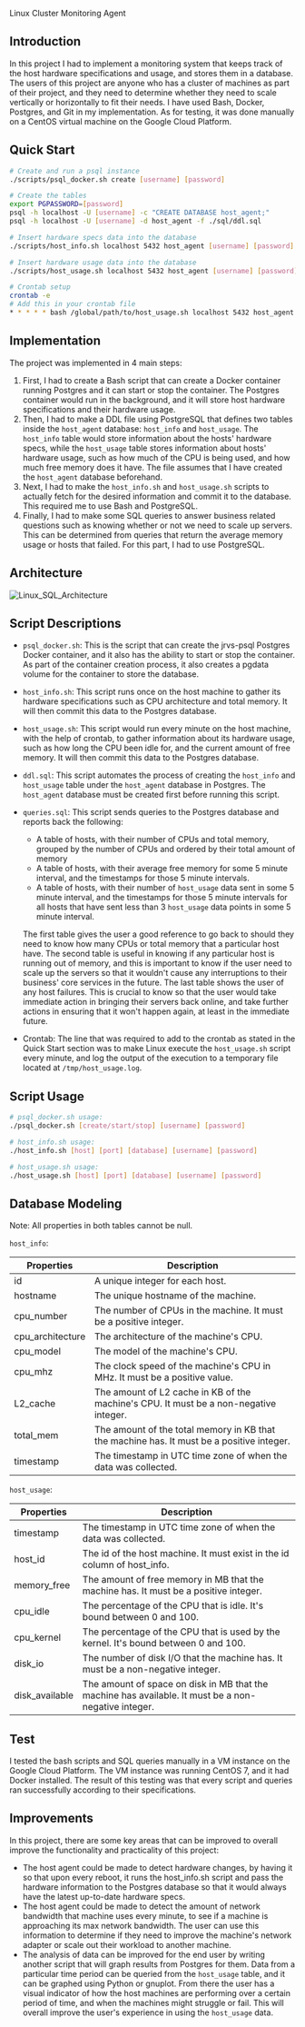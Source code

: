 Linux Cluster Monitoring Agent

## Introduction
In this project I had to implement a monitoring system that keeps track of the host hardware specifications and usage, and stores them in a database. The users of this project are anyone who has a cluster of machines as part of their project, and they need to determine whether they need to scale vertically or horizontally to fit their needs. I have used Bash, Docker, Postgres, and Git in my implementation. As for testing, it was done manually on a CentOS virtual machine on the Google Cloud Platform.

## Quick Start
````bash
# Create and run a psql instance
./scripts/psql_docker.sh create [username] [password]

# Create the tables
export PGPASSWORD=[password]
psql -h localhost -U [username] -c "CREATE DATABASE host_agent;"
psql -h localhost -U [username] -d host_agent -f ./sql/ddl.sql

# Insert hardware specs data into the database
./scripts/host_info.sh localhost 5432 host_agent [username] [password]

# Insert hardware usage data into the database
./scripts/host_usage.sh localhost 5432 host_agent [username] [password]

# Crontab setup
crontab -e
# Add this in your crontab file
* * * * * bash /global/path/to/host_usage.sh localhost 5432 host_agent postgres password > /tmp/host_usage.log
````

## Implementation

The project was implemented in 4 main steps:

1. First, I had to create a Bash script that can create a Docker container running Postgres and it can start or stop the container. The Postgres container would run in the background, and it will store host hardware specifications and their hardware usage.
2. Then, I had to make a DDL file using PostgreSQL that defines two tables inside the `host_agent` database: `host_info` and `host_usage`. The `host_info` table would store information about the hosts' hardware specs, while the `host_usage` table stores information about hosts' hardware usage, such as how much of the CPU is being used, and how much free memory does it have. The file assumes that I have created the `host_agent` database beforehand.
3. Next, I had to make the `host_info.sh` and `host_usage.sh` scripts to actually fetch for the desired information and commit it to the database. This required me to use Bash and PostgreSQL.
4. Finally, I had to make some SQL queries to answer business related questions such as knowing whether or not we need to scale up servers. This can be determined from queries that return the average memory usage or hosts that failed. For this part, I had to use PostgreSQL.

## Architecture

![Linux_SQL_Architecture](./assets/Linux_SQL_Architecture.png)

## Script Descriptions

- `psql_docker.sh`: This is the script that can create the jrvs-psql Postgres Docker container, and it also has the ability to start or stop the container. As part of the container creation process, it also creates a pgdata volume for the container to store the database.
- `host_info.sh`: This script runs once on the host machine to gather its hardware specifications such as CPU architecture and total memory. It will then commit this data to the Postgres database.
- `host_usage.sh`: This script would run every minute on the host machine, with the help of crontab, to gather information about its hardware usage, such as how long the CPU been idle for, and the current amount of free memory. It will then commit this data to the Postgres database.
- `ddl.sql`: This script automates the process of creating the `host_info` and `host_usage` table under the `host_agent` database in Postgres. The `host_agent` database must be created first before running this script.
- `queries.sql`: This script sends queries to the Postgres database and reports back the following:
  
    - A table of hosts, with their number of CPUs and total memory, grouped by the number of CPUs and ordered by their total amount of memory
    - A table of hosts, with their average free memory for some 5 minute interval, and the timestamps for those 5 minute intervals.
    - A table of hosts, with their number of `host_usage` data sent in some 5 minute interval, and the timestamps for those 5 minute intervals for all hosts that have sent less than 3 `host_usage` data points in some 5 minute interval.
    
  The first table gives the user a good reference to go back to should they need to know how many CPUs or total memory that a particular host have. The second table is useful in knowing if any particular host is running out of memory, and this is important to know if the user need to scale up the servers so that it wouldn't cause any interruptions to their business' core services in the future. The last table shows the user of any host failures. This is crucial to know so that the user would take immediate action in bringing their servers back online, and take further actions in ensuring that it won't happen again, at least in the immediate future.

- Crontab: The line that was required to add to the crontab as stated in the Quick Start section was to make Linux execute the `host_usage.sh` script every minute, and log the output of the execution to a temporary file located at `/tmp/host_usage.log`.

## Script Usage
````bash
# psql_docker.sh usage:
./psql_docker.sh [create/start/stop] [username] [password]

# host_info.sh usage:
./host_info.sh [host] [port] [database] [username] [password]

# host_usage.sh usage:
./host_usage.sh [host] [port] [database] [username] [password]
````

## Database Modeling

Note: All properties in both tables cannot be null.

`host_info`:

| Properties | Description |
| --- | --- |
| id | A unique integer for each host. |
| hostname | The unique hostname of the machine. |
| cpu_number | The number of CPUs in the machine. It must be a positive integer. |
| cpu_architecture | The architecture of the machine's CPU. |
| cpu_model | The model of the machine's CPU. |
| cpu_mhz | The clock speed of the machine's CPU in MHz. It must be a positive value. |
| L2_cache | The amount of L2 cache in KB of the machine's CPU. It must be a non-negative integer. |
| total_mem | The amount of the total memory in KB that the machine has. It must be a positive integer. |
| timestamp | The timestamp in UTC time zone of when the data was collected. |

`host_usage`:

| Properties | Description |
| --- | --- |
| timestamp | The timestamp in UTC time zone of when the data was collected. |
| host_id | The id of the host machine. It must exist in the id column of host_info. |
| memory_free | The amount of free memory in MB that the machine has. It must be a positive integer. |
| cpu_idle | The percentage of the CPU that is idle. It's bound between 0 and 100. |
| cpu_kernel | The percentage of the CPU that is used by the kernel. It's bound between 0 and 100. |
| disk_io | The number of disk I/O that the machine has. It must be a non-negative integer. |
| disk_available | The amount of space on disk in MB that the machine has available. It must be a non-negative integer. |

## Test

I tested the bash scripts and SQL queries manually in a VM instance on the Google Cloud Platform. The VM instance was running CentOS 7, and it had Docker installed. The result of this testing was that every script and queries ran successfully according to their specifications.

## Improvements

In this project, there are some key areas that can be improved to overall improve the functionality and practicality of this project:

- The host agent could be made to detect hardware changes, by having it so that upon every reboot, it runs the host_info.sh script and pass the hardware information to the Postgres database so that it would always have the latest up-to-date hardware specs.
- The host agent could be made to detect the amount of network bandwidth that machine uses every minute, to see if a machine is approaching its max network bandwidth. The user can use this information to determine if they need to improve the machine's network adapter or scale out their workload to another machine.
- The analysis of data can be improved for the end user by writing another script that will graph results from Postgres for them. Data from a particular time period can be queried from the `host_usage` table, and it can be graphed using Python or gnuplot. From there the user has a visual indicator of how the host machines are performing over a certain period of time, and when the machines might struggle or fail. This will overall improve the user's experience in using the `host_usage` data.

